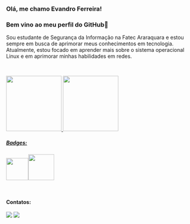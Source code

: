 ### Olá, me chamo Evandro Ferreira! 
### Bem vino ao meu perfil do GitHub👋

Sou estudante de Segurança da Informação na Fatec Araraquara e estou sempre em busca de aprimorar meus conhecimentos em tecnologia. Atualmente, estou focado em aprender mais sobre o sistema operacional Linux e em aprimorar minhas habilidades em redes.
<p><br>

<div>
<a href="https://github.com/seu-usuário-aqui">
<img height="150em" src="https://github-readme-stats.vercel.app/api/top-langs/?username=Epirez&layout=compact&langs_count=7&theme=dracula"/>
<img height="150em" src="https://github-readme-stats.vercel.app/api?username=Epirez&show_icons=true&theme=dracula&include_all_commits=true&count_private=true"/>
</div>


##### Badges:
[<img src="https://images.credly.com/size/340x340/images/70d71df5-f3dc-4380-9b9d-f22513a70417/CCNAITN__1_.png" width="60" height="60"/>](https://www.credly.com/badges/1aa429d0-715e-4962-9078-8adec2f278bb)[<img src="https://images.credly.com/size/340x340/images/0ab768d9-dda0-439e-aeef-edfa6e0f3579/image.png" width="70" height="70"/>](https://www.credly.com/badges/1f9fe7f4-30f7-4b82-ba67-1acc1a931fea)
 
 <p><br>
  
#### Contatos:  
<div>  
<a href="https://www.linkedin.com/in/evandrofmp/" target="_blank"><img src="https://img.shields.io/badge/-LinkedIn-%230077B5?style=for-the-badge&logo=linkedin&logoColor=white" target="_blank"></a> 
<a href = "mailto:evandrofemp@gmail.com"><img src="https://img.shields.io/badge/Gmail-D14836?style=for-the-badge&logo=gmail&logoColor=white" target="_blank"></a>
</div>


<!--
**Epirez/Epirez** is a ✨ _special_ ✨ repository because its `README.md` (this file) appears on your GitHub profile.

Here are some ideas to get you started:

- 🔭 I’m currently working on ...
- 🌱 I’m currently learning ...
- 👯 I’m looking to collaborate on ...
- 🤔 I’m looking for help with ...
- 💬 Ask me about ...
- 📫 How to reach me: ...
- 😄 Pronouns: ...
- ⚡ Fun fact: ...
-->

